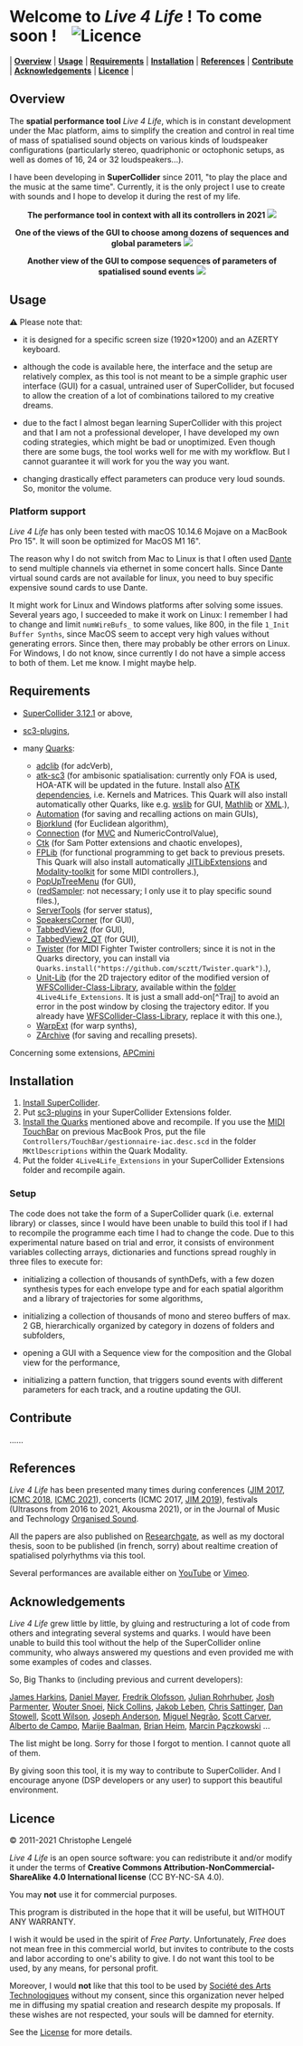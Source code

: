 # Welcome to *Live 4 Life* ! To come soon ! &nbsp;&nbsp; ![Licence](https://licensebuttons.net/l/by-nc-sa/3.0/88x31.png)


| [**Overview**](#overview) | [**Usage**](#usage) | [**Requirements**](#requirements) | [**Installation**](#installation) | [**References**](#references) | [**Contribute**](#contribute) | [**Acknowledgements**](#acknowledgements) | [**Licence**](#licence) |


## Overview

The **spatial performance tool** *Live 4 Life*, which is in constant development under the Mac platform, aims to simplify the creation and control in real time of mass of spatialised sound objects on various kinds of loudspeaker configurations (particularly stereo, quadriphonic or octophonic setups, as well as domes of 16, 24 or 32 loudspeakers...). 

I have been developing in **SuperCollider** since 2011, "to play the place and the music at the same time". Currently, it is the only project I use to create with sounds and I hope to develop it during the rest of my life.


<p align="center">
<b>The performance tool in context with all its controllers in 2021</b>
<!--<a href="#> <b>The performance tool in context with all its controllers</b> </a> <br> -->
<img src="Images/Controllers2021b.jpg" />
</p>

<p align="center">
<b>One of the views of the GUI to choose among dozens of sequences and global parameters</b>
<img src="Images/ViewGlobal.jpg" />
</p>

<p align="center">
<b>Another view of the GUI to compose sequences of parameters of spatialised sound events</b>
<img src="Images/ViewSeq.jpg" />
</p>

<!--
<p align="center">
  <b>Some Links:</b><br>
  <a href="#">Link 1</a> |
  <a href="#">Link 2</a> |
  <a href="#">Link 3</a>
  <br><br>
  <img src="http://s.4cdn.org/image/title/105.gif">
</p>
-->


## Usage

:warning: Please note that:

* it is designed for a specific screen size (1920×1200) and an AZERTY keyboard.

* although the code is available here, the interface and the setup are relatively complex, as this tool is not meant to be a simple graphic user interface (GUI) for a casual, untrained user of SuperCollider, but focused to allow the creation of a lot of combinations tailored to my creative dreams.

* due to the fact I almost began learning SuperCollider with this project and that I am not a professional developer, I have developed my own coding strategies, which might be bad or unoptimized. Even though there are some bugs, the tool works well for me with my workflow. But I cannot guarantee it will work for you the way you want.

* changing drastically effect parameters can produce very loud sounds. So, monitor the volume.


### Platform support

*Live 4 Life* has only been tested with macOS 10.14.6 Mojave on a MacBook Pro 15". 
It will soon be optimized for MacOS M1 16".

The reason why I do not switch from Mac to Linux is that I often used [Dante](https://www.audinate.com/products) to send multiple channels via ethernet in some concert halls. Since Dante virtual sound cards are not available for linux, you need to buy specific expensive sound cards to use Dante.

It might work for Linux and Windows platforms after solving some issues. 
Several years ago, I succeeded to make it work on Linux: I remember I had to change and limit `numWireBufs_` to some values, like 800, in the file `1_Init Buffer Synths`, since MacOS seem to accept very high values without generating errors. Since then, there may probably be other errors on Linux.
For Windows, I do not know, since currently I do not have a simple access to both of them.
Let me know. I might maybe help.


## Requirements

* [SuperCollider 3.12.1](https://supercollider.github.io/download) or above,

* [sc3-plugins](https://supercollider.github.io/sc3-plugins/),

* many [Quarks](https://github.com/supercollider-quarks):
  - [adclib](https://github.com/supercollider-quarks/adclib) (for adcVerb),
  - [atk-sc3](https://github.com/ambisonictoolkit/atk-sc3) (for ambisonic spatialisation: currently only FOA is used, HOA-ATK will be updated in the future. Install also [ATK dependencies](https://github.com/ambisonictoolkit/atk-sc3/blob/master/README.md#kernels-matrices--soundfiles), i.e. Kernels and Matrices. This Quark will also install automatically other Quarks, like e.g. [wslib](https://github.com/supercollider-quarks/wslib) for GUI, [Mathlib](https://github.com/supercollider-quarks/MathLib) or [XML](https://github.com/supercollider-quarks/XML).),
  - [Automation](https://github.com/neeels/Automation) (for saving and recalling actions on main GUIs),
  - [Bjorklund](https://github.com/redFrik/Bjorklund) (for Euclidean algorithm),
  - [Connection](https://github.com/scztt/Connection.quark) (for [MVC](https://en.wikipedia.org/wiki/Model–view–controller) and NumericControlValue),
  - [Ctk](https://github.com/supercollider-quarks/Ctk) (for Sam Potter extensions and chaotic envelopes),
  - [FPLib](https://github.com/miguel-negrao/FPLib) (for functional programming to get back to previous presets. This Quark will also install automatically [JITLibExtensions](https://github.com/supercollider-quarks/JITLibExtensions) and [Modality-toolkit](https://github.com/ModalityTeam/Modality-toolkit) for some MIDI controllers.),
  - [PopUpTreeMenu](https://github.com/redFrik/PopUpTreeMenu) (for GUI),
  - ([redSampler](https://github.com/redFrik/redSampler): not necessary; I only use it to play specific sound files.),
  - [ServerTools](https://github.com/supercollider-quarks/ServerTools) (for server status),
  - [SpeakersCorner](https://github.com/supercollider-quarks/SpeakersCorner) (for GUI),
  - [TabbedView2](https://github.com/jmuxfeldt/TabbedView2) (for GUI),
  - [TabbedView2_QT](https://github.com/jmuxfeldt/TabbedView2_QT) (for GUI),
  - [Twister](https://github.com/scztt/Twister.quark) (for MIDI Fighter Twister controllers; since it is not in the Quarks directory, you can install via `Quarks.install("https://github.com/scztt/Twister.quark")`.),
  - [Unit-Lib](https://github.com/GameOfLife/Unit-Lib) (for the 2D trajectory editor of the modified version of [WFSCollider-Class-Library](https://github.com/GameOfLife/WFSCollider-Class-Library), available within the [folder](/4Live4Life_Extensions) `4Live4Life_Extensions`. It is just a small add-on[^Traj] to avoid an error in the post window by closing the trajectory editor. If you already have [WFSCollider-Class-Library](https://github.com/GameOfLife/WFSCollider-Class-Library), replace it with this one.),
  - [WarpExt](https://github.com/supercollider-quarks/WarpExt) (for warp synths),
  - [ZArchive](https://github.com/crucialfelix/ZArchive) (for saving and recalling presets).

Concerning some extensions, [APCmini](https://github.com/andresperezlopez/APCmini)


## Installation

1. [Install SuperCollider](https://supercollider.github.io/download). 
2. Put [sc3-plugins](https://supercollider.github.io/sc3-plugins#insrallation) in your SuperCollider Extensions folder.
3. [Install the Quarks](https://github.com/supercollider-quarks/quarks#installing-a-quark) mentioned above and recompile. If you use the [MIDI TouchBar](https://urbanlienert.com/miditouchbar) on previous MacBook Pros, put the file `Controllers/TouchBar/gestionnaire-iac.desc.scd` in the folder `MKtlDescriptions` within the Quark Modality.
4. Put the folder `4Live4Life_Extensions` in your SuperCollider Extensions folder and recompile again.


### Setup

The code does not take the form of a SuperCollider quark (i.e. external library) or classes, since I would have been unable to build this tool if I had to recompile the programme each time I had to change the code. Due to this experimental nature based on trial and error, it consists of environment variables collecting arrays, dictionaries and functions spread roughly in three files to execute for:

* initializing a collection of thousands of synthDefs, with a few dozen synthesis types for each envelope type and for each spatial algorithm and a library of trajectories for some algorithms,

* initializing a collection of thousands of mono and stereo buffers of max. 2 GB, hierarchically organized by category in dozens of folders and subfolders,

* opening a GUI with a Sequence view for the composition and the Global view for the performance,

* initializing a pattern function, that triggers sound events with different parameters for each track, and a routine updating the GUI.


## Contribute

......


## References

*Live 4 Life* has been presented many times during conferences ([JIM 2017](https://jim2017.sciencesconf.org/data/Lengele2017aa.pdf), [ICMC 2018](https://quod.lib.umich.edu/cgi/p/pod/dod-idx/live-4-life-a-spatial-performance-tool-focused-on-rhythm.pdf?c=icmc;idno=bbp2372.2018.057;format=pdf), [ICMC 2021](https://www.researchgate.net/publication/354526907_The_story_and_the_insides_of_a_spatial_performance_tool_Live_4_Life)), concerts (ICMC 2017, [JIM 2019](https://www.youtube.com/watch?v=NfWXF6copEs)), festivals (Ultrasons from 2016 to 2021, Akousma 2021), or in the  Journal of Music and Technology [Organised Sound](https://doi.org/10.1017/S135577182100008X).

All the papers are also published on [Researchgate](https://www.researchgate.net/profile/Christophe-Lengele), as well as my doctoral thesis, soon to be published (in french, sorry) about realtime creation of spatialised polyrhythms via this tool.

Several performances are available either on [YouTube](https://www.youtube.com/channel/UCOv5kb3IQBmgyOQPu5DOZ4g) or [Vimeo](https://vimeo.com/christophexon).


## Acknowledgements

*Live 4 Life* grew little by little, by gluing and restructuring a lot of code from others and integrating several systems and quarks. I would have been unable to build this tool without the help of the SuperCollider online community, who always answered my questions and even provided me with some examples of codes and classes.

So, Big Thanks to (including previous and current developers):

[James Harkins](https://github.com/jamshark70), [Daniel Mayer](https://github.com/dkmayer), [Fredrik Olofsson](https://github.com/redFrik), [Julian Rohrhuber](https://github.com/telephon), [Josh Parmenter](https://github.com/joshpar), [Wouter Snoei](https://github.com/woutersnoei), [Nick Collins](https://github.com/sicklincoln), [Jakob Leben](https://github.com/jleben), [Chris Sattinger](https://github.com/crucialfelix), [Dan Stowell](https://github.com/danstowell), [Scott Wilson](https://github.com/muellmusik), [Joseph Anderson](https://github.com/joslloand), [Miguel Negrão](https://github.com/miguel-negrao), [Scott Carver](https://github.com/scztt), [Alberto de Campo](https://github.com/adcxyz), [Marije Baalman](https://github.com/sensestage), [Brian Heim](https://github.com/mossheim), [Marcin Pączkowski](https://github.com/dyfer) ...


The list might be long. Sorry for those I forgot to mention. I cannot quote all of them.

By giving soon this tool, it is my way to contribute to SuperCollider.
And I encourage anyone (DSP developers or any user) to support this beautiful environment.


## Licence

© 2011-2021 Christophe Lengelé

*Live 4 Life* is an open source software: you can redistribute it and/or modify it under the terms of **Creative Commons Attribution-NonCommercial-ShareAlike 4.0 International license** (CC BY-NC-SA 4.0). 

You may **not** use it for commercial purposes.

This program is distributed in the hope that it will be useful, but WITHOUT ANY WARRANTY. 

I wish it would be used in the spirit of *Free Party*. Unfortunately, *Free* does not mean free in this commercial world, but invites to contribute to the costs and labor according to one's ability to give. I do not want this tool to be used, by any means, for personal profit.

Moreover, I would **not** like that this tool to be used by [Société des Arts Technologiques](https://sat.qc.ca) without my consent, since this organization never helped me in diffusing my spatial creation and research despite my proposals. If these wishes are not respected, your souls will be damned for eternity.

See the [License](/LICENCE.md) for more details.
